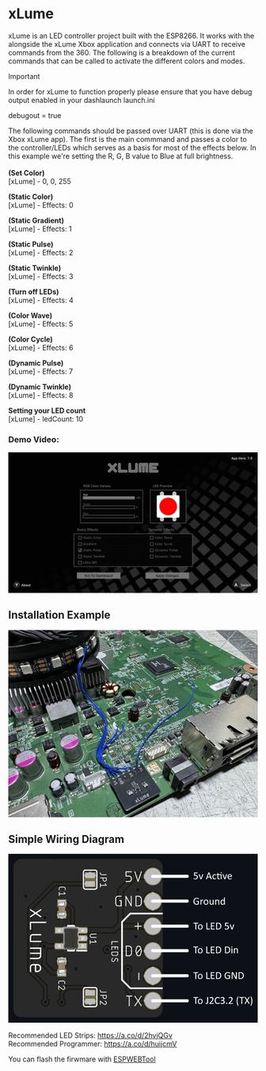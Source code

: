 # xLume
xLume is an LED controller project built with the ESP8266. It works with the alongside the xLume Xbox application and connects via UART to receive commands from the 360. The following is a breakdown of the current commands that can be called to activate the different colors and modes.

> [!IMPORTANT]  
> In order for xLume to function properly please ensure that you have debug output enabled in your dashlaunch launch.ini
> 
> debugout = true
 
The following commands should be passed over UART (this is done via the Xbox xLume app). The first is the main commmand and passes a color to the controller/LEDs which serves as a basis for most of the effects below. In this example we're setting the R, G, B value to Blue at full brightness.<br><br>
<b>(Set Color)</b><br>
[xLume] - 0, 0, 255 <br>

<b>(Static Color)</b><br>
[xLume] - Effects: 0<br>

<b>(Static Gradient)</b><br>
[xLume] - Effects: 1<br>

<b>(Static Pulse)</b><br>
[xLume] - Effects: 2<br>

<b>(Static Twinkle)</b><br>
[xLume] - Effects: 3<br>

<b>(Turn off LEDs)</b><br>
[xLume] - Effects: 4<br>

<b>(Color Wave)</b><br>
[xLume] - Effects: 5<br>

<b>(Color Cycle)</b><br>
[xLume] - Effects: 6<br>

<b>(Dynamic Pulse)</b><br>
[xLume] - Effects: 7<br>

<b>(Dynamic Twinkle)</b><br>
[xLume] - Effects: 8<br>

<b>Setting your LED count</b></br>
[xLume] - ledCount: 10

### Demo Video:  

<a href="https://www.youtube.com/watch?v=mztqegCKXT4">
  <img src="Images/app.png" alt="xLume Demo" width="600">
</a>

## Installation Example

<img src="Images/example.png" alt="Installation Example" width="600">

## Simple Wiring Diagram

<img src="Images/diagram.png" alt="Simple Wiring Diagram" width="600">

Recommended LED Strips: https://a.co/d/2hvjQGv<br>
Recommended Programmer: https://a.co/d/huijcmV

You can flash the firwmare with <a href="https://esp.huhn.me/">ESPWEBTool</a>
